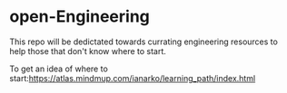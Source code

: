 # open-Engineering
This repo will be dedictated towards currating engineering resources to help those that don't know where to start.

To get an idea of where to start:https://atlas.mindmup.com/ianarko/learning_path/index.html
